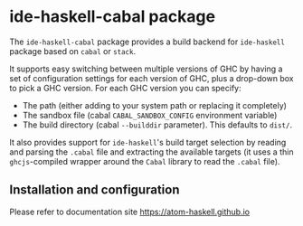 # ide-haskell-cabal package

The `ide-haskell-cabal` package provides a build backend for `ide-haskell`
package based on `cabal` or `stack`.

It supports easy switching between multiple versions of GHC by having a set of configuration settings for each version of GHC, plus a drop-down box to pick a GHC version. For each GHC version you can specify:

* The path (either adding to your system path or replacing it completely)
* The sandbox file (cabal `CABAL_SANDBOX_CONFIG` environment variable)
* The build directory (cabal `--builddir` parameter). This defaults to `dist/`.

It also provides support for `ide-haskell`'s build target selection by reading and parsing the `.cabal` file and extracting the available targets (it uses a thin `ghcjs`-compiled wrapper around the `Cabal` library to read the `.cabal` file).

## Installation and configuration

Please refer to documentation site https://atom-haskell.github.io
